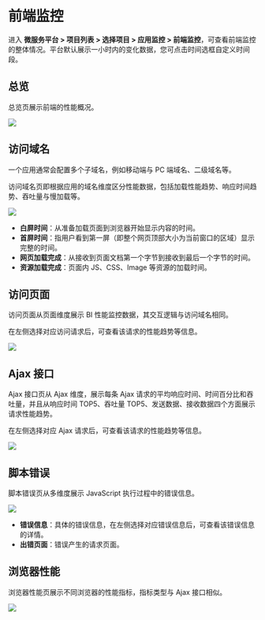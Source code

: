 # 前端监控

进入 **微服务平台 > 项目列表 > 选择项目 > 应用监控 > 前端监控**，可查看前端监控的整体情况。平台默认展示一小时内的变化数据，您可点击时间选框自定义时间段。


## 总览

总览页展示前端的性能概况。

![](http://terminus-paas.oss-cn-hangzhou.aliyuncs.com/paas-doc/2022/01/29/52b72d9e-13ad-4fc4-bd9a-ebf112ec9196.png)

## 访问域名

一个应用通常会配置多个子域名，例如移动端与 PC 端域名、二级域名等。

访问域名页即根据应用的域名维度区分性能数据，包括加载性能趋势、响应时间趋势、吞吐量与慢加载等。

![](http://terminus-paas.oss-cn-hangzhou.aliyuncs.com/paas-doc/2022/01/29/6ed00ad8-ff6a-4a83-8263-619281a17059.png)

* **白屏时间**：从准备加载页面到浏览器开始显示内容的时间。
* **首屏时间**：指用户看到第一屏（即整个网页顶部大小为当前窗口的区域）显示完整的时间。
* **网页加载完成**：从接收到页面文档第一个字节到接收到最后一个字节的时间。
* **资源加载完成**：页面内 JS、CSS、Image 等资源的加载时间。

## 访问页面

访问页面从页面维度展示 BI 性能监控数据，其交互逻辑与访问域名相同。

在左侧选择对应访问请求后，可查看该请求的性能趋势等信息。

![](http://terminus-paas.oss-cn-hangzhou.aliyuncs.com/paas-doc/2022/01/29/4c2a2361-ed16-41a3-ad15-56d9a8f40ed4.png)

## Ajax 接口

Ajax 接口页从 Ajax 维度，展示每条 Ajax 请求的平均响应时间、时间百分比和吞吐量，并且从响应时间 TOP5、吞吐量 TOP5、发送数据、接收数据四个方面展示请求性能趋势。

在左侧选择对应 Ajax 请求后，可查看该请求的性能趋势等信息。

![](http://terminus-paas.oss-cn-hangzhou.aliyuncs.com/paas-doc/2022/01/29/550ca501-de4f-4555-9e3f-f8eb90e7c936.png)

## 脚本错误

脚本错误页从多维度展示 JavaScript 执行过程中的错误信息。

![](http://terminus-paas.oss-cn-hangzhou.aliyuncs.com/paas-doc/2022/01/29/27cb52f9-90f8-4cba-b781-11aebcd31fcc.png)

* **错误信息**：具体的错误信息，在左侧选择对应错误信息后，可查看该错误信息的详情。
* **出错页面**：错误产生的请求页面。

## 浏览器性能

浏览器性能页展示不同浏览器的性能指标，指标类型与 Ajax 接口相似。

![](http://terminus-paas.oss-cn-hangzhou.aliyuncs.com/paas-doc/2022/01/29/a258e059-1058-45f3-8556-f54e70303782.png)

